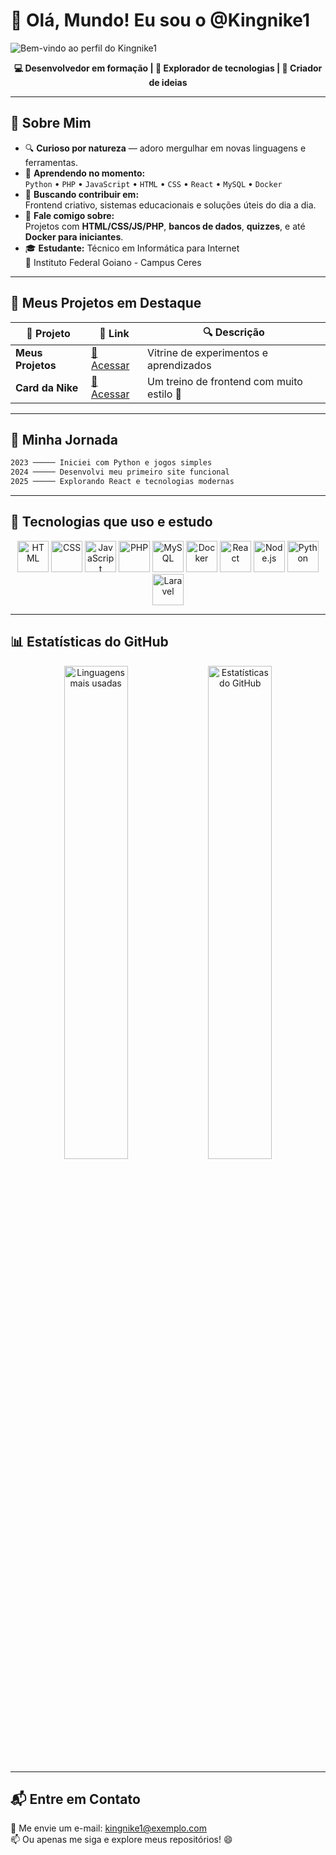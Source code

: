 

# 👋 Olá, Mundo! Eu sou o **@Kingnike1**

![Bem-vindo ao perfil do Kingnike1](https://media.giphy.com/media/l0HlBO7eyXzSZkJri/giphy.gif)

<p align="center">
  <strong>💻 Desenvolvedor em formação | 🚀 Explorador de tecnologias | 🎨 Criador de ideias</strong>
</p>

---

## 🌟 Sobre Mim

- 🔍 **Curioso por natureza** — adoro mergulhar em novas linguagens e ferramentas.
- 🌱 **Aprendendo no momento:**  
  `Python` • `PHP` • `JavaScript` • `HTML` • `CSS` • `React` • `MySQL` • `Docker`
- 🤝 **Buscando contribuir em:**  
  Frontend criativo, sistemas educacionais e soluções úteis do dia a dia.
- 💬 **Fale comigo sobre:**  
  Projetos com **HTML/CSS/JS/PHP**, **bancos de dados**, **quizzes**, e até **Docker para iniciantes**.
- 🎓 **Estudante:** Técnico em Informática para Internet  
  🏫 Instituto Federal Goiano - Campus Ceres

---

## 🚀 Meus Projetos em Destaque

| 🧠 Projeto | 🔗 Link | 🔍 Descrição |
|-----------|---------|--------------|
| **Meus Projetos** | [🔗 Acessar](https://kingnike1.github.io/projetos/) | Vitrine de experimentos e aprendizados |
| **Card da Nike** | [🔗 Acessar](https://kingnike1.github.io/card/) | Um treino de frontend com muito estilo 👟 |

---

## 📅 Minha Jornada

```txt
2023 ───── Iniciei com Python e jogos simples
2024 ───── Desenvolvi meu primeiro site funcional
2025 ───── Explorando React e tecnologias modernas
```

---

## 🧠 Tecnologias que uso e estudo

<div align="center">
<img src="https://cdn.jsdelivr.net/gh/devicons/devicon/icons/html5/html5-original.svg" title="HTML" width="50px" />
<img src="https://cdn.jsdelivr.net/gh/devicons/devicon/icons/css3/css3-original.svg" title="CSS" width="50px" />
<img src="https://cdn.jsdelivr.net/gh/devicons/devicon/icons/javascript/javascript-original.svg" title="JavaScript" width="50px" />
<img src="https://cdn.jsdelivr.net/gh/devicons/devicon/icons/php/php-original.svg" title="PHP" width="50px" />
<img src="https://cdn.jsdelivr.net/gh/devicons/devicon/icons/mysql/mysql-original.svg" title="MySQL" width="50px" />
<img src="https://cdn.jsdelivr.net/gh/devicons/devicon/icons/docker/docker-original.svg" title="Docker" width="50px" />
<img src="https://cdn.jsdelivr.net/gh/devicons/devicon/icons/react/react-original.svg" title="React" width="50px" />
<img src="https://cdn.jsdelivr.net/gh/devicons/devicon/icons/nodejs/nodejs-original.svg" title="Node.js" width="50px" />
<img src="https://cdn.jsdelivr.net/gh/devicons/devicon/icons/python/python-original.svg" title="Python" width="50px" />
<img src="https://cdn.jsdelivr.net/gh/devicons/devicon/icons/laravel/laravel-plain.svg](https://static-00.iconduck.com/assets.00/laravel-icon-995x1024-dk77ahh4.png)" title="Laravel" width="50px" />

</div>

---

## 📊 Estatísticas do GitHub

<div align="center">
  <img src="https://github-readme-stats.vercel.app/api/top-langs/?username=Kingnike1&layout=compact&theme=radical" alt="Linguagens mais usadas" width="45%" />
  <img src="https://github-readme-stats.vercel.app/api?username=Kingnike1&show_icons=true&theme=radical" alt="Estatísticas do GitHub" width="45%" />
</div>

---

## 📬 Entre em Contato

💌 Me envie um e-mail: [kingnike1@exemplo.com](mailto:kingnike1@exemplo.com)  
📫 Ou apenas me siga e explore meus repositórios! 😄

